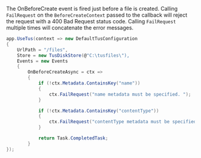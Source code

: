 The OnBeforeCreate event is fired just before a file is created. Calling `FailRequest` on the `BeforeCreateContext` passed to the callback will reject the request with a 400 Bad Request status code. Calling `FailRequest` multiple times will concatenate the error messages.

```csharp
app.UseTus(context => new DefaultTusConfiguration
{
	UrlPath = "/files",
	Store = new TusDiskStore(@"C:\tusfiles\"),
	Events = new Events
	{
		OnBeforeCreateAsync = ctx =>
		{
			if (!ctx.Metadata.ContainsKey("name"))
			{
				ctx.FailRequest("name metadata must be specified. ");
			}

			if (!ctx.Metadata.ContainsKey("contentType"))
			{
				ctx.FailRequest("contentType metadata must be specified. ");
			}

			return Task.CompletedTask;
		}
});
```